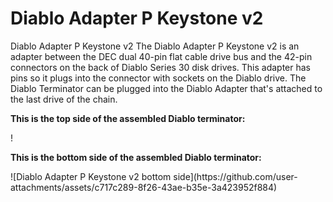 # Diablo Adapter P Keystone v2
Diablo Adapter P Keystone v2
The Diablo Adapter P Keystone v2 is an adapter between the DEC dual 40-pin flat cable drive bus and the 42-pin connectors on the back of Diablo Series 30 disk drives. This adapter has pins so it plugs into the connector with sockets on the Diablo drive. The Diablo Terminator can be plugged into the Diablo Adapter that's attached to the last drive of the chain. 
<p><b>This is the top side of the assembled Diablo terminator:</b></p>
!<https://github.com/user-attachments/assets/b2ee38a8-db13-4d8d-8da1-1110b3b89db7>

<p><b>This is the bottom side of the assembled Diablo terminator:</b></p>
![Diablo Adapter P Keystone v2 bottom side](https://github.com/user-attachments/assets/c717c289-8f26-43ae-b35e-3a423952f884)
